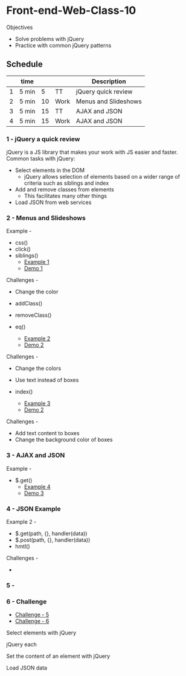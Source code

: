 # Front-end-Web-Class-10

Objectives 

- Solve problems with jQuery
- Practice with common jQuery patterns

## Schedule 

|    | time   |    |      | Description |
|----|--------|----|------|--------------|
|  1 |  5 min |  5 | TT   | jQuery quick review |
|  2 |  5 min | 10 | Work | Menus and Slideshows |
|  3 |  5 min | 15 | TT   | AJAX and JSON |
|  4 |  5 min | 15 | Work | AJAX and JSON |



### 1 - jQuery a quick review

jQuery is a JS library that makes your work with JS easier and 
faster. Common tasks with jQuery: 

- Select elements in the DOM
    - jQuery allows selection of elements based on a wider range 
    of criteria such as siblings and index
- Add and remove classes from elements
    - This facilitates many other things
- Load JSON from web services

### 2 - Menus and Slideshows 

Example - 

- css()
- click()
- siblings()
    - [Example 1](jquery-examples/jquery-siblings.html)
    - [Demo 1](http://webdevils.com/make-school/front-end-web-class-10/examples/jquery-siblings.html)

Challenges - 

- Change the color

- addClass()
- removeClass()
- eq()
    - [Example 2](jquery-examples/index-0.html)
    - [Demo 2](http://webdevils.com/make-school/front-end-web-class-10/examples/index-0.html)

Challenges - 

- Change the colors
- Use text instead of boxes

- index()
    - [Example 3](jquery-examples/index-1.html)
    - [Demo 2](http://webdevils.com/make-school/front-end-web-class-10/examples/index-1.html)

Challenges - 

- Add text content to boxes
- Change the background color of boxes

### 3 - AJAX and JSON

Example - 

- $.get()
    - [Example 4](jquery-examples/index-2.html)
    - [Demo 3](http://webdevils.com/make-school/front-end-web-class-10/examples/index-2.html)

### 4 - JSON Example 

Example 2 - 

- $.get(path, {}, handler(data))
- $.post(path, {}, handler(data))
- hmtl()

Challenges - 

- 


### 5 - 



### 6 - Challenge

- [Challenge - 5](http://webdevils.com/make-school/front-end-web-class-10/challenges/index-5.html)
- [Challenge - 6](http://webdevils.com/make-school/front-end-web-class-10/challenges/index-6.html)



Select elements with jQuery

jQuery each

Set the content of an element with jQuery

Load JSON data



